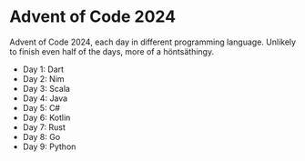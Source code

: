 # Advent of Code 2024

Advent of Code 2024, each day in different programming language. Unlikely to finish even half of the days, more of a höntsäthingy.

- Day 1: Dart
- Day 2: Nim
- Day 3: Scala
- Day 4: Java
- Day 5: C#
- Day 6: Kotlin
- Day 7: Rust
- Day 8: Go
- Day 9: Python